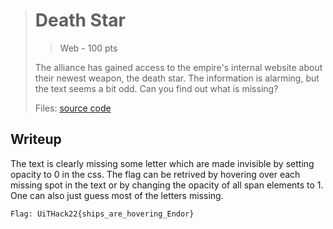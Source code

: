 ># Death Star
> > Web - 100 pts
>
>The alliance has gained access to the empire's internal website about their newest weapon, the death star. The information is alarming, but the text seems a bit odd. Can you find out what is missing?
>
>Files: [source code](./scr)

## Writeup

The text is clearly missing some letter which are made invisible by setting opacity to 0 in the css. The flag can be retrived by hovering over each missing spot in the text or by changing the opacity of all span elements to 1. One can also just guess most of the letters missing. 


```
Flag: UiTHack22{ships_are_hovering_Endor}
```